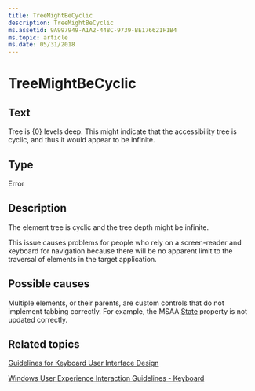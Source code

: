 ```yaml
---
title: TreeMightBeCyclic
description: TreeMightBeCyclic
ms.assetid: 9A997949-A1A2-448C-9739-BE176621F1B4
ms.topic: article
ms.date: 05/31/2018
---
```


# TreeMightBeCyclic

## Text

Tree is {0} levels deep. This might indicate that the accessibility tree is cyclic, and thus it would appear to be infinite.

## Type

Error

## Description

The element tree is cyclic and the tree depth might be infinite.

This issue causes problems for people who rely on a screen-reader and keyboard for navigation because there will be no apparent limit to the traversal of elements in the target application.

## Possible causes

Multiple elements, or their parents, are custom controls that do not implement tabbing correctly. For example, the MSAA [State](state-property.md) property is not updated correctly.

## Related topics

<dl> <dt>

[Guidelines for Keyboard User Interface Design](/previous-versions/windows/desktop/dnacc/guidelines-for-keyboard-user-interface-design)
</dt> <dt>

[Windows User Experience Interaction Guidelines - Keyboard](https://msdn.microsoft.com/library/bb545460.aspx#guidelines)
</dt> </dl>

 

 